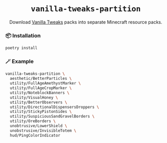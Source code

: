 <div align="center">

# `vanilla-tweaks-partition`

Download [Vanilla Tweaks][vanillatweaks] packs into separate Minecraft resource
packs.

</div>

### 📦 Installation

```sh
poetry install
```

### 🪄 Example

```sh
vanilla-tweaks-partition \
  aesthetic/BetterParticles \
  utility/FullAgeAmethystMarker \
  utility/FullAgeCropMarker \
  utility/NoteblockBanners \
  utility/VisualHoney \
  utility/BetterObservers \
  utility/DirectionalDispensersDroppers \
  utility/StickyPistonSides \
  utility/SuspiciousSandGravelBorders \
  utility/OreBorders \
  unobtrusive/LowerShield \
  unobstrusive/InvisibleTotem \
  hud/PingColorIndicator
```

[vanillatweaks]: https://vanillatweaks.net/picker/resource-packs/
